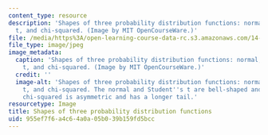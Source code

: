 ```yaml
---
content_type: resource
description: 'Shapes of three probability distribution functions: normal, Student''s
  t, and chi-squared. (Image by MIT OpenCourseWare.)'
file: /media/https%3A/open-learning-course-data-rc.s3.amazonaws.com/14-30-introduction-to-statistical-methods-in-economics-spring-2009/955ef7f6a4c64a0a05b039b159fd5bcc_14-30s09.jpg
file_type: image/jpeg
image_metadata:
  caption: 'Shapes of three probability distribution functions: normal, Student''s
    t, and chi-squared. (Image by MIT OpenCourseWare.)'
  credit: ''
  image-alt: 'Shapes of three probability distribution functions: normal, Student''s
    t, and chi-squared. The normal and Student''s t are bell-shaped and symmetric;
    chi-squared is asymmetric and has a longer tail.'
resourcetype: Image
title: Shapes of three probability distribution functions
uid: 955ef7f6-a4c6-4a0a-05b0-39b159fd5bcc
---
```

